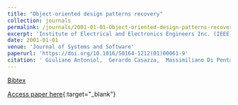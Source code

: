 ```yaml
---
title: "Object-oriented design patterns recovery"
collection: journals
permalink: /journals/2001-01-01-Object-oriented-design-patterns-recovery
excerpt: 'Institute of Electrical and Electronics Engineers Inc. (IEEE), Los Alamitos, CA, USA, Scopus ID: 2-s2.0-0035889368, Cited by: 62'
date: 2001-01-01
venue: 'Journal of Systems and Software'
paperurl: 'https://doi.org/10.1016/S0164-1212(01)00061-9'
citation: ' Giuliano Antoniol,  Gerardo Casazza,  Massimiliano Di Penta,  Roberto Fiutem, &quot;Object-oriented design patterns recovery.&quot; Journal of Systems and Software, 2001.'
---
```

[Bibtex](https://dblp.org/rec/bib/journals/jss/AntoniolCPF01)

[Access paper here](https://doi.org/10.1016/S0164-1212(01)00061-9){:target="_blank"}
